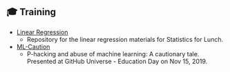 ## 🎓 Training

* [Linear Regression](https://github.com/abcsFrederick/LinearRegression)
    - Repository for the linear regression materials for Statistics for Lunch.
* [ML-Caution](https://github.com/abcsFrederick/ML-Caution)
    - P-hacking and abuse of machine learning: A cautionary tale. Presented at GitHub Universe - Education Day on Nov 15, 2019.